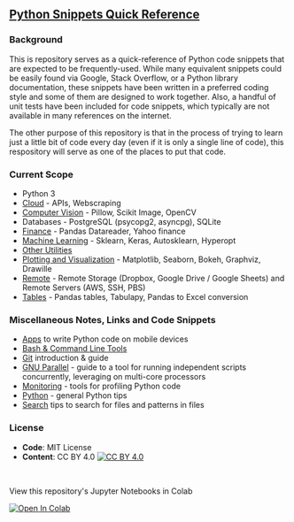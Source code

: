 ## [Python Snippets Quick Reference](https://nathanielng.github.io/python-snippets/)

### Background

This is repository serves as a quick-reference of Python code snippets that are expected to
be frequently-used.  While many equivalent snippets could be easily found via Google,
Stack Overflow, or a Python library documentation, these snippets have been written in
a preferred coding style and some of them are designed to work together. Also, a handful
of unit tests have been included for code snippets, which typically are not available in
many references on the internet.

The other purpose of this repository is that in the process of trying to learn just a
little bit of code every day (even if it is only a single line of code), this
respository will serve as one of the places to put that code.

### Current Scope

- Python 3
- [Cloud](https://nathanielng.github.io/python-snippets/cloud) - APIs, Webscraping
- [Computer Vision](https://nathanielng.github.io/python-snippets/computer-vision) - Pillow, Scikit Image, OpenCV
- Databases - PostgreSQL (psycopg2, asyncpg), SQLite
- [Finance](https://nathanielng.github.io/python-snippets/finance) - Pandas Datareader, Yahoo finance
- [Machine Learning](https://nathanielng.github.io/python-snippets/machine-learning) - Sklearn, Keras, Autosklearn, Hyperopt
- [Other Utilities](https://nathanielng.github.io/python-snippets/other)
- [Plotting and Visualization](https://nathanielng.github.io/python-snippets/plotting) - Matplotlib, Seaborn, Bokeh, Graphviz, Drawille
- [Remote](https://nathanielng.github.io/python-snippets/remote) - Remote Storage (Dropbox, Google Drive / Google Sheets) and Remote Servers (AWS, SSH, PBS)
- [Tables](https://nathanielng.github.io/python-snippets/tables) - Pandas tables, Tabulapy, Pandas to Excel conversion

### Miscellaneous Notes, Links and Code Snippets

- [Apps](https://nathanielng.github.io/python-snippets/APPS) to write Python code on mobile devices
- [Bash & Command Line Tools](https://nathanielng.github.io/python-snippets/BASH)
- [Git](https://nathanielng.github.io/python-snippets/GIT) introduction & guide
- [GNU Parallel](https://nathanielng.github.io/python-snippets/GNU_PARALLEL) - guide to a tool for running independent scripts concurrently, leveraging on multi-core processors
- [Monitoring](https://nathanielng.github.io/python-snippets/MONITORING) - tools for profiling Python code
- [Python](https://nathanielng.github.io/python-snippets/PYTHON) - general Python tips
- [Search](https://nathanielng.github.io/python-snippets/FIND) tips to search for files and patterns in files

### License

- **Code**: MIT License
- **Content**: CC BY 4.0 [![CC BY 4.0][cc-by-shield]][cc-by]

[cc-by]: http://creativecommons.org/licenses/by/4.0/
[cc-by-shield]: https://img.shields.io/badge/License-CC%20BY%204.0-lightgrey.svg


<br>

View this repository's Jupyter Notebooks in Colab

[![Open In Colab](https://colab.research.google.com/assets/colab-badge.svg)](https://colab.research.google.com/github/nathanielng/python-snippets)
